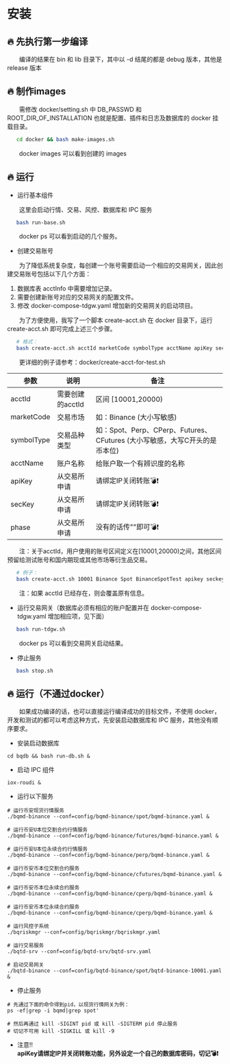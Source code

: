 # 安装
## 🔥 先执行第一步编译

&emsp;&emsp;编译的结果在 bin 和 lib 目录下，其中以 -d 结尾的都是 debug 版本，其他是 release 版本

## 🔥 制作images  

&emsp;&emsp;需修改 docker/setting.sh 中 DB_PASSWD 和 ROOT_DIR_OF_INSTALLATION 也就是配置、插件和日志及数据库的 docker 挂载目录。
```bash
   cd docker && bash make-images.sh
```
&emsp;&emsp;docker images 可以看到创建的 images

## 🔥 运行

* 运行基本组件  

&emsp;&emsp;这里会启动行情、交易、风控、数据库和 IPC 服务
```bash
   bash run-base.sh
```
&emsp;&emsp;docker ps 可以看到启动的几个服务。  

* 创建交易账号  

&emsp;&emsp;为了降低系统复杂度，每创建一个账号需要启动一个相应的交易网关，因此创建交易账号包括以下几个方面：  

1. 数据库表 acctInfo 中需要增加记录。  
1. 需要创建新账号对应的交易网关的配置文件。  
1. 修改 docker-compose-tdgw.yaml 增加新的交易网关的启动项目。  

&emsp;&emsp;为了方便使用，我写了一个脚本 create-acct.sh 在 docker 目录下，运行 create-acct.sh 即可完成上述三个步骤。  
```bash
   # 格式：
   bash create-acct.sh acctId marketCode symbolType acctName apiKey secKey phase
```
&emsp;&emsp;更详细的例子请参考：docker/create-acct-for-test.sh  

| 参数 | 说明 | 备注 |
| ------ | ------ | ------ |
| acctId | 需要创建的acctId | 区间 \[10001,20000) |
| marketCode | 交易市场 | 如：Binance (大小写敏感) |
| symbolType | 交易品种类型 | 如：Spot、Perp、CPerp、Futures、CFutures (大小写敏感，大写C开头的是币本位) |
| acctName | 账户名称 | 给账户取一个有辨识度的名称 |
| apiKey | 从交易所申请 | 请绑定IP关闭转账💣❗ |
| secKey | 从交易所申请 | 请绑定IP关闭转账💣❗ |
| phase | 从交易所申请 | 没有的话传""即可💣❗ |

&emsp;&emsp;注：关于acctId，用户使用的账号区间定义在\[10001,20000)之间，其他区间预留给测试账号和国内期现或其他市场等衍生品交易。  
```bash
   # 例子：
   bash create-acct.sh 10001 Binance Spot BinanceSpotTest apikey seckey ""  
```
&emsp;&emsp;注：如果 acctId 已经存在，则会覆盖原有信息。  

* 运行交易网关（数据库必须有相应的账户配置并在 docker-compose-tdgw.yaml 增加相应项，见下面）
```bash
   bash run-tdgw.sh
```
&emsp;&emsp;docker ps 可以看到交易网关启动结果。

* 停止服务
```bash
   bash stop.sh
```

## 🔥 运行（不通过docker）

&emsp;&emsp;如果成功编译的话，也可以直接运行编译成功的目标文件，不使用 docker，开发和测试的都可以考虑这种方式，先安装启动数据库和 IPC 服务，其他没有顺序要求。
* 安装启动数据库
```shell
cd bqdb && bash run-db.sh & 
```
* 启动 IPC 组件
```shell
iox-roudi &
```
* 运行以下服务
```shell
# 运行币安现货行情服务
./bqmd-binance --conf=config/bqmd-binance/spot/bqmd-binance.yaml &

# 运行币安U本位交割合约行情服务
./bqmd-binance --conf=config/bqmd-binance/futures/bqmd-binance.yaml &

# 运行币安U本位永续合约行情服务
./bqmd-binance --conf=config/bqmd-binance/perp/bqmd-binance.yaml &

# 运行币安币本位交割合约服务
./bqmd-binance --conf=config/bqmd-binance/cfutures/bqmd-binance.yaml &

# 运行币安币本位永续合约服务
./bqmd-binance --conf=config/bqmd-binance/cperp/bqmd-binance.yaml &

# 运行币安币本位永续合约服务
./bqmd-binance --conf=config/bqmd-binance/cperp/bqmd-binance.yaml &

# 运行风控子系统
./bqriskmgr --conf=config/bqriskmgr/bqriskmgr.yaml

# 运行交易服务
./bqtd-srv --conf=config/bqtd-srv/bqtd-srv.yaml

# 启动交易网关  
./bqtd-binance --conf=config/bqtd-binance/spot/bqtd-binance-10001.yaml &

```
* 停止服务
```shell
# 先通过下面的命令得到pid，以现货行情网关为例： 
ps -ef|grep -i bqmd|grep spot'

# 然后再通过 kill -SIGINT pid 或 kill -SIGTERM pid 停止服务
# 切记不可用 kill -SIGKILL 或 kill -9
```

* 注意‼️  
**apiKey请绑定IP并关闭转账功能，另外设定一个自己的数据库密码，切记💣❗**
